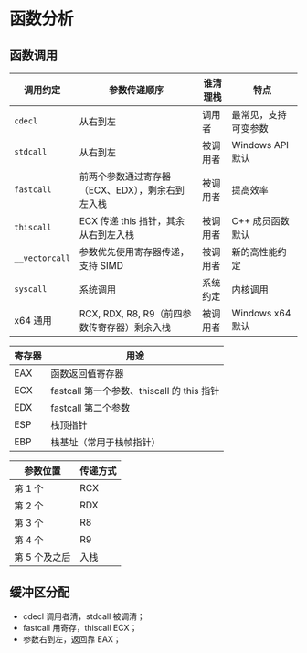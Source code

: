 # 函数分析

<DocsAD/>

## 函数调用

| 调用约定           | 参数传递顺序                         | 谁清理栈 | 特点             |
| -------------- | ------------------------------ | ---- | -------------- |
| `cdecl`        | 从右到左                           | 调用者  | 最常见，支持可变参数     |
| `stdcall`      | 从右到左                           | 被调用者 | Windows API 默认 |
| `fastcall`     | 前两个参数通过寄存器（ECX、EDX），剩余右到左入栈    | 被调用者 | 提高效率           |
| `thiscall`     | ECX 传递 this 指针，其余从右到左入栈        | 被调用者 | C++ 成员函数默认     |
| `__vectorcall` | 参数优先使用寄存器传递，支持 SIMD            | 被调用者 | 新的高性能约定        |
| `syscall`      | 系统调用                           | 系统约定 | 内核调用           |
| x64 通用         | RCX, RDX, R8, R9（前四参数传寄存器）剩余入栈 | 被调用者 | Windows x64 默认 |


| 寄存器 | 用途                                |
| --- | --------------------------------- |
| EAX | 函数返回值寄存器                          |
| ECX | fastcall 第一个参数、thiscall 的 this 指针 |
| EDX | fastcall 第二个参数                    |
| ESP | 栈顶指针                              |
| EBP | 栈基址（常用于栈帧指针）                      |

| 参数位置     | 传递方式 |
| -------- | ---- |
| 第 1 个    | RCX  |
| 第 2 个    | RDX  |
| 第 3 个    | R8   |
| 第 4 个    | R9   |
| 第 5 个及之后 | 入栈   |

## 缓冲区分配

* cdecl 调用者清，stdcall 被调清；
* fastcall 用寄存，thiscall ECX；
* 参数右到左，返回靠 EAX；